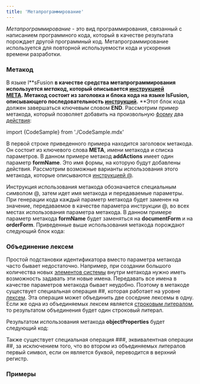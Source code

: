```yaml
---
title: 'Метапрограммирование'
---
```


*Метапрограммирование* - это вид программирования, связанный с написанием программного кода, который в качестве результата порождает другой программный код. Метапрограммирование используется для повторной используемости кода и ускорения времени разработки.  

### Метакод

В языке l**sFusion **в качестве средства метапрограммирования используется *метакод*, который описывается [инструкцией **META**](Инструкция_META.md). Метакод состоит из заголовка и блока кода на языке **lsFusion**, описывающего последовательность [инструкций](Инструкции.md).** **Этот блок кода должен завершаться ключевым словом **END**. Рассмотрим пример метакода, который позволяет добавить на произвольную [форму](Формы.md) два [действия](Действия.md):

import {CodeSample} from './CodeSample.mdx'

<CodeSample url="https://ru-documentation.lsfusion.org/sample?file=MetaSample&block=definemeta1"/>

В первой строке приведенного примера находится заголовок метакода. Он состоит из ключевого слова **META**, имени метакода и списка параметров. В данном примере метакод **addActions** имеет один параметр **formName**. Это имя формы, на которую будут добавлены действия. Рассмотрим возможные варианты использования этого метакода, которые описываются [инструкцией @](Инструкция.md). 

<CodeSample url="https://ru-documentation.lsfusion.org/sample?file=MetaSample&block=implementmeta1"/>

Инструкция использования метакода обозначается специальным символом @, затем идет имя метакода и передаваемые параметры. При генерации кода каждый параметр метакода будет заменен на значение, передаваемое в качестве параметра инструкции @, во всех местах использования параметра метакода. В данном примере параметр метакода **formName** будет заменяться на **documentForm** и на **orderForm**. Приведенные выше использования метакода порождают следующий блок кода:

<CodeSample url="https://ru-documentation.lsfusion.org/sample?file=MetaSampleResult&block=resultmeta1"/>

### Объединение лексем 

Простой подстановки идентификатора вместо параметра метакода часто бывает недостаточно. Например, при создании большого количества новых [элементов системы](Идентификация_элементов.md) внутри метакода нужно иметь возможность задавать эти новые имена. Передавать все имена в качестве параметров метакода бывает неудобно. Поэтому в метакоде существует специальная операция \#\#, которая работает на уровне [лексем](Лексемы.md). Эта операция может объединить две соседние лексемы в одну. Если же одна из объединяемых лексем является [строковым литералом](Литералы.md#strliteral-broken), то результатом объединения будет один строковый литерал.

<CodeSample url="https://ru-documentation.lsfusion.org/sample?file=MetaSample&block=definemeta2"/>

Результатом использования метакода **objectProperties** будет следующий код:

<CodeSample url="https://ru-documentation.lsfusion.org/sample?file=MetaSampleResult&block=resultmeta2"/>

Также существует специальная операция \#\#\#, эквивалентная операции \#\#, за исключением того, что во втором из объединяемых литералов первый символ, если он является буквой, переводится в верхний регистр.

### Примеры

<CodeSample url="https://ru-documentation.lsfusion.org/sample?file=InstructionSample&block=meta"/>

